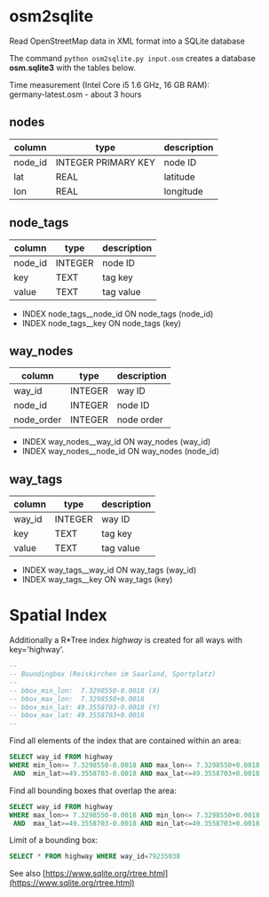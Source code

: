 # osm2sqlite

Read OpenStreetMap data in XML format into a SQLite database

The command `python osm2sqlite.py input.osm` creates a
database **osm.sqlite3** with the tables below.

Time measurement (Intel Core i5 1.6 GHz, 16 GB RAM):  
germany-latest.osm - about 3 hours


## nodes

column      | type                | description
------------|---------------------|------------------
node_id     | INTEGER PRIMARY KEY | node ID
lat         | REAL                | latitude
lon         | REAL                | longitude


## node_tags

column      | type                | description
------------|---------------------|------------------
node_id     | INTEGER             | node ID
key         | TEXT                | tag key
value       | TEXT                | tag value

- INDEX node_tags__node_id ON node_tags (node_id)
- INDEX node_tags__key     ON node_tags (key)


## way_nodes

column      | type                | description
------------|---------------------|------------------
way_id      | INTEGER             | way ID
node_id     | INTEGER             | node ID
node_order  | INTEGER             | node order

- INDEX way_nodes__way_id  ON way_nodes (way_id)
- INDEX way_nodes__node_id ON way_nodes (node_id)


## way_tags

column      | type                | description
------------|---------------------|------------------
way_id      | INTEGER             | way ID
key         | TEXT                | tag key
value       | TEXT                | tag value

- INDEX way_tags__way_id   ON way_tags (way_id)
- INDEX way_tags__key      ON way_tags (key)



# Spatial Index

Additionally a R*Tree index _highway_ is created for
all ways with key='highway'.

``` sql
--
-- Boundingbox (Reiskirchen im Saarland, Sportplatz)
--
-- bbox_min_lon:  7.3298550-0.0018 (X)
-- bbox_max_lon:  7.3298550+0.0018
-- bbox_min_lat: 49.3558703-0.0018 (Y)
-- bbox_max_lat: 49.3558703+0.0018
--
```

Find all elements of the index that are contained within an area:

``` sql
SELECT way_id FROM highway
WHERE min_lon>= 7.3298550-0.0018 AND max_lon<= 7.3298550+0.0018
 AND  min_lat>=49.3558703-0.0018 AND max_lat<=49.3558703+0.0018
```

Find all bounding boxes that overlap the area:

``` sql
SELECT way_id FROM highway
WHERE max_lon>= 7.3298550-0.0018 AND min_lon<= 7.3298550+0.0018
 AND  max_lat>=49.3558703-0.0018 AND min_lat<=49.3558703+0.0018
```

Limit of a bounding box:

``` sql
SELECT * FROM highway WHERE way_id=79235038
```

See also [https://www.sqlite.org/rtree.html](https://www.sqlite.org/rtree.html)
